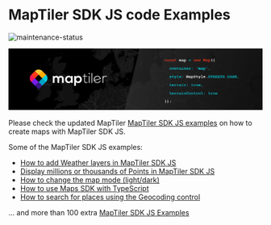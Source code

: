 # MapTiler SDK JS code Examples

![maintenance-status](https://img.shields.io/badge/maintenance-deprecated-red.svg)

![MapTiler - Maps for developers](https://raw.githubusercontent.com/maptiler/.github/main/profile/assets/maptiler.jpg)

Please check the updated MapTiler [MapTiler SDK JS examples](https://docs.maptiler.com/sdk-js/examples) on how to create maps with MapTiler SDK JS.

Some of the MapTiler SDK JS examples:

* [How to add Weather layers in MapTiler SDK JS](https://docs.maptiler.com/sdk-js/examples/weather-layer-switcher/)
* [Display millions or thousands of Points in MapTiler SDK JS](https://docs.maptiler.com/sdk-js/examples/helper-point-minimal/)
* [How to change the map mode (light/dark)](https://docs.maptiler.com/sdk-js/examples/style-by-settings/)
* [How to use Maps SDK with TypeScript](https://docs.maptiler.com/sdk-js/examples/ts-get-started/)
* [How to search for places using the Geocoding control](https://docs.maptiler.com/sdk-js/examples/geocoder-component/)

... and more than 100 extra [MapTiler SDK JS Examples](https://docs.maptiler.com/sdk-js/examples)
